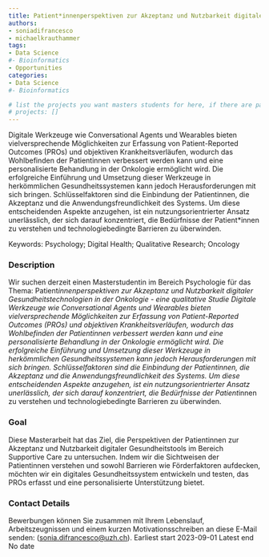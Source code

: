 ```yaml
---
title: Patient*innenperspektiven zur Akzeptanz und Nutzbarkeit digitaler Gesundheitstechnologien in der Onkologie - eine qualitative Studie
authors:
- soniadifrancesco
- michaelkrauthammer
tags: 
- Data Science
#- Bioinformatics
- Opportunities
categories:
- Data Science
#- Bioinformatics

# list the projects you want masters students for here, if there are pages for them
# projects: []
---
```


Digitale Werkzeuge wie Conversational Agents und Wearables bieten vielversprechende Möglichkeiten zur Erfassung von Patient-Reported Outcomes (PROs) und objektiven Krankheitsverläufen, wodurch das Wohlbefinden der Patientinnen verbessert werden kann und eine personalisierte Behandlung in der Onkologie ermöglicht wird. Die erfolgreiche Einführung und Umsetzung dieser Werkzeuge in herkömmlichen Gesundheitssystemen kann jedoch Herausforderungen mit sich bringen. Schlüsselfaktoren sind die Einbindung der Patientinnen, die Akzeptanz und die Anwendungsfreundlichkeit des Systems. Um diese entscheidenden Aspekte anzugehen, ist ein nutzungsorientrierter Ansatz unerlässlich, der sich darauf konzentriert, die Bedürfnisse der Patient\*innen zu verstehen und technologiebedingte Barrieren zu überwinden.


Keywords: Psychology; Digital Health; Qualitative Research; Oncology

### Description
Wir suchen derzeit einen Masterstudentin im Bereich Psychologie für das Thema:
Patient*innenperspektiven zur Akzeptanz und Nutzbarkeit digitaler Gesundheitstechnologien in der Onkologie - eine qualitative Studie
Digitale Werkzeuge wie Conversational Agents und Wearables bieten vielversprechende Möglichkeiten zur Erfassung von Patient-Reported Outcomes (PROs) und objektiven Krankheitsverläufen, wodurch das Wohlbefinden der Patientinnen verbessert werden kann und eine personalisierte Behandlung in der Onkologie ermöglicht wird. Die erfolgreiche Einführung und Umsetzung dieser Werkzeuge in herkömmlichen Gesundheitssystemen kann jedoch Herausforderungen mit sich bringen. Schlüsselfaktoren sind die Einbindung der Patientinnen, die Akzeptanz und die Anwendungsfreundlichkeit des Systems. Um diese entscheidenden Aspekte anzugehen, ist ein nutzungsorientrierter Ansatz unerlässlich, der sich darauf konzentriert, die Bedürfnisse der Patient*innen zu verstehen und technologiebedingte Barrieren zu überwinden.

### Goal
Diese Masterarbeit hat das Ziel, die Perspektiven der Patientinnen zur Akzeptanz und Nutzbarkeit digitaler Gesundheitstools im Bereich Supportive Care zu untersuchen. Indem wir die Sichtweisen der Patientinnen verstehen und sowohl Barrieren wie Förderfaktoren aufdecken, möchten wir ein digitales Gesundheitssystem entwickeln und testen, das PROs erfasst und eine personalisierte Unterstützung bietet.

### Contact Details
Bewerbungen können Sie zusammen mit Ihrem Lebenslauf, Arbeitszeugnissen und einem kurzen Motivationsschreiben an diese E-Mail senden: (sonia.difrancesco@uzh.ch).
Earliest start	2023-09-01
Latest end 		No date

